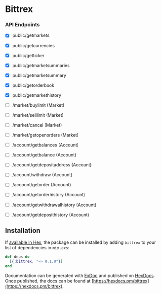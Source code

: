 # Bittrex

### API Endpoints
- [x] public/getmarkets
- [x] public/getcurrencies
- [x] public/getticker
- [x] public/getmarketsummaries
- [x] public/getmarketsummary
- [x] public/getorderbook
- [x] public/getmarkethistory
- [ ] /market/buylimit (Market)
- [ ] /market/selllimit (Market)
- [ ] /market/cancel (Market)
- [ ] /market/getopenorders (Market)
- [ ] /account/getbalances (Account)
- [ ] /account/getbalance (Account)
- [ ] /account/getdepositaddress (Account)
- [ ] /account/withdraw (Account)
- [ ] /account/getorder (Account)
- [ ] /account/getorderhistory (Account)
- [ ] /account/getwithdrawalhistory (Account)
- [ ] /account/getdeposithistory (Account)



## Installation

If [available in Hex](https://hex.pm/docs/publish), the package can be installed
by adding `bittrex` to your list of dependencies in `mix.exs`:

```elixir
def deps do
  [{:bittrex, "~> 0.1.0"}]
end
```

Documentation can be generated with [ExDoc](https://github.com/elixir-lang/ex_doc)
and published on [HexDocs](https://hexdocs.pm). Once published, the docs can
be found at [https://hexdocs.pm/bittrex](https://hexdocs.pm/bittrex).

